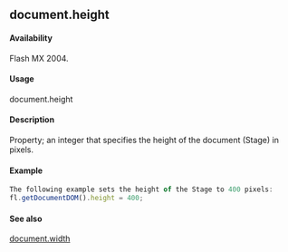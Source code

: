 ## document.height

#### Availability

Flash MX 2004.

#### Usage

document.height

#### Description

Property; an integer that specifies the height of the document (Stage) in pixels.

#### Example

```javascript
The following example sets the height of the Stage to 400 pixels:
fl.getDocumentDOM().height = 400;

```
#### See also

[document.width](#!AdobeDocs/developers-animatesdk-docs/master/Document_object/docu6182.md)
